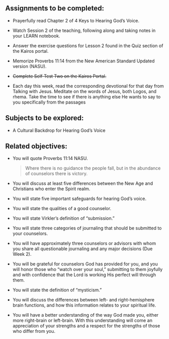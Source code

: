 ---
---

## Assignments to be completed:

- Prayerfully read Chapter 2 of 4 Keys to Hearing God’s Voice.

- Watch Session 2 of the teaching, following along and taking notes in your LEARN notebook.

- Answer the exercise questions for Lesson 2 found in the Quiz section of the Kairos portal.

- Memorize Proverbs 11:14 from the New American Standard Updated version (NASU).

- ~~Complete Self-Test Two on the Kairos Portal.~~

- Each day this week, read the corresponding devotional for that day from Talking with Jesus. Meditate on the words of Jesus, both Logos, and rhema. Take the time to see if there is anything else He wants to say to you specifically from the passages

## Subjects to be explored:

- A Cultural Backdrop for Hearing God’s Voice

## Related objectives:

- You will quote Proverbs 11:14 NASU.

  > Where there is no guidance the people fall, but in the abundance of counselors there is victory.

- You will discuss at least five differences between the New Age and Christians who enter the Spirit realm.

- You will state five important safeguards for hearing God’s voice.

- You will state the qualities of a good counselor.

- You will state Virkler’s definition of “submission.”

- You will state three categories of journaling that should be submitted to your counselors.

- You will have approximately three counselors or advisors with whom you share all questionable journaling and any major decisions (Due Week 2).

- You will be grateful for counselors God has provided for you, and you will honor those who “watch over your soul,” submitting to them joyfully and with confidence that the Lord is working His perfect will through them.

- You will state the definition of “mysticism.”

- You will discuss the differences between left- and right-hemisphere brain functions, and how this information relates to your spiritual life.

- You will have a better understanding of the way God made you, either more right-brain or left-brain. With this understanding will come an appreciation of your strengths and a respect for the strengths of those who differ from you.
